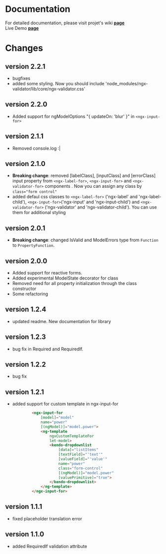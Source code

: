 # Documentation

For detailed documentation, please visit projet's wiki [**page**](https://github.com/SkeletonSkelettron/ngx-validator/wiki)  
Live Demo [**page**](https://stackblitz.com/edit/angular-bn9mfx)  
# Changes

## version 2.2.1

* bugfixes  
* added some styling. Now you should include 'node_modules/ngx-validator/lib/core/ngx-validator.css'

## version 2.2.0

* Added support for ngModelOptions "{ updateOn: 'blur' }" in `<ngx-input-for>`  

## version 2.1.1

* Removed console.log :|  

## version 2.1.0

* **Breaking change**: removed [labelClass], [inputClass] and [errorClass] input property from `<ngx-label-for>`, `<ngx-input-for>` and `<ngx-validator-for>` components . Now you can assign any class by `class="form control"`  
* added defaul css classes to `<ngx-label-for>` ('ngx-label' and 'ngx-label-child'), `<ngx-input-for>`('ngx-input' and 'ngx-input-child') and `<ngx-validator-for>` ('ngx-validator' and 'ngx-validator-child').  You can use them for additional styling  

## version 2.0.1

* **Breaking change**: changed IsValid and ModelErrors type from `Function` to `PropertyFunction`.

## version 2.0.0

* Added support for reactive forms.  
* Added experimental ModelState decorator for class  
* Removed need for all property initialization through the class constructor
* Some refactoring  

## version 1.2.4

* updated readme. New documentation for library

## version 1.2.3

* bug fix in Required and RequiredIf.

## version 1.2.2

* bug fix

## version 1.2.1

* added support for custom template in ngx-input-for

```html
            <ngx-input-for
                [model]="model"
                name="power"
                [(ngModel)]="model.power">
                <ng-template
                    ngxCustomTemplateFor
                    let-model>
                    <kendo-dropdownlist
                        [data]="listItems"
                        [textField]="'text'"
                        [valueField]="'value'"
                        name="power"
                        class="form-control"
                        [(ngModel)]="model.power"
                        [valuePrimitive]="true">
                    </kendo-dropdownlist>
                </ng-template>
            </ngx-input-for>
```

## version 1.1.1

* fixed placeholder translation error

## version 1.1.0

* added  RequiredIf validation attribute
